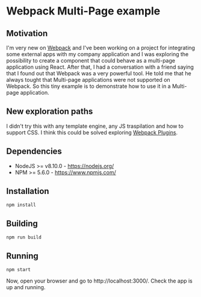 # Webpack Multi-Page example

## Motivation
I'm very new on [Webpack](https://webpack.js.org) and I've been working on a project for integrating some external apps with my company application and I was exploring the possibility to create a component that could behave as a multi-page application using React. After that, I had a conversation with a friend saying that I found out that Webpack was a very powerful tool. He told me that he always tought that Multi-page applications were not supported on Webpack. So this tiny example is to demonstrate how to use it in a Multi-page application.

## New exploration paths
I didn't try this with any template engine, any JS traspilation and how to support CSS. I think this could be solved exploring [Webpack Plugins](https://webpack.js.org/plugins/]).

## Dependencies
- NodeJS >= v8.10.0 - https://nodejs.org/
- NPM >= 5.6.0  - https://www.npmjs.com/

## Installation
```
npm install
```

## Building
```
npm run build
```

## Running
```
npm start
```
Now, open your browser and go to http://localhost:3000/. Check the app is up and running.
